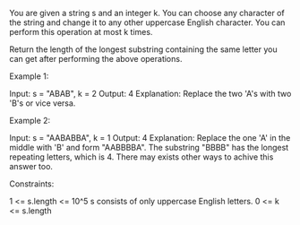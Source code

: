You are given a string s and an integer k. You can choose any character of
the string and change it to any other uppercase English character. You can
perform this operation at most k times.

Return the length of the longest substring containing the same letter you can
get after performing the above operations.


Example 1:


Input: s = "ABAB", k = 2
Output: 4
Explanation: Replace the two 'A's with two 'B's or vice versa.


Example 2:


Input: s = "AABABBA", k = 1
Output: 4
Explanation: Replace the one 'A' in the middle with 'B' and form "AABBBBA".
The substring "BBBB" has the longest repeating letters, which is 4.
There may exists other ways to achive this answer too.


Constraints:


1 <= s.length <= 10^5
s consists of only uppercase English letters.
0 <= k <= s.length




